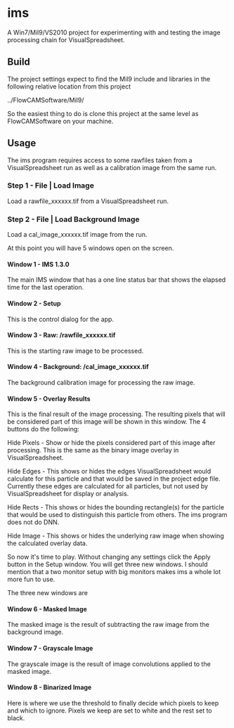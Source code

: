 # ims

A Win7/Mil9/VS2010 project for experimenting with and testing the image processing chain 
for VisualSpreadsheet.


##  Build

The project settings expect to find the Mil9 include and libraries in the following
relative location from this project

../FlowCAMSoftware/Mil9/

So the easiest thing to do is clone this project at the same level as FlowCAMSoftware
on your machine.


##  Usage

The ims program requires access to some rawfiles taken from a VisualSpreadsheet
run as well as a calibration image from the same run.

### Step 1 - File | Load Image

Load a rawfile_xxxxxx.tif from a VisualSpreadsheet run.

### Step 2 - File | Load Background Image

Load a cal_image_xxxxxx.tif image from the run.


At this point you will have 5 windows open on the screen.

#### Window 1 - IMS 1.3.0

The main IMS window that has a one line status bar that shows the elapsed
time for the last operation.


#### Window 2 - Setup

This is the control dialog for the app.


#### Window 3 - Raw: <some-path>/rawfile_xxxxxx.tif

This is the starting raw image to be processed.


#### Window 4 - Background: <some-path>/cal_image_xxxxxx.tif

The background calibration image for processing the raw image.


#### Window 5 - Overlay Results

This is the final result of the image processing. The resulting pixels that
will be considered part of this image will be shown in this window. The
4 buttons do the following:

Hide Pixels - Show or hide the pixels considered part of this image after processing.
This is the same as the binary image overlay in VisualSpreadsheet.

Hide Edges - This shows or hides the edges VisualSpreadsheet would calculate for this 
particle and that would be saved in the project edge file. Currently these edges are
calculated for all particles, but not used by VisualSpreadsheet for display or analysis.

Hide Rects - This shows or hides the bounding rectangle(s) for the particle that would
be used to distinguish this particle from others. The ims program does not do DNN.

Hide Image - This shows or hides the underlying raw image when showing the calculated
overlay data.


So now it's time to play. Without changing any settings click the Apply button
in the Setup window. You will get three new windows. I should mention that a two
monitor setup with big monitors makes ims a whole lot more fun to use.

The three new windows are

#### Window 6 - Masked Image

The masked image is the result of subtracting the raw image from the background image.


#### Window 7 - Grayscale Image

The grayscale image is the result of image convolutions applied to the masked image.


#### Window 8 - Binarized Image

Here is where we use the threshold to finally decide which pixels to keep and which
to ignore. Pixels we keep are set to white and the rest set to black.

